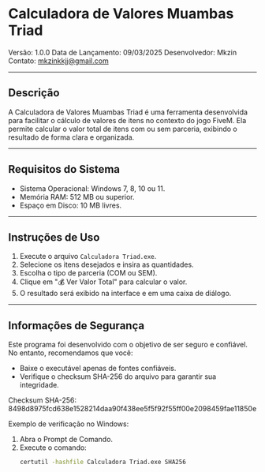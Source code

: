 Calculadora de Valores Muambas Triad
====================================

Versão: 1.0.0
Data de Lançamento: 09/03/2025
Desenvolvedor: Mkzin
Contato: mkzinkkjj@gmail.com

---

Descrição
---------
A Calculadora de Valores Muambas Triad é uma ferramenta desenvolvida para facilitar o cálculo de valores de itens no contexto do jogo FiveM. Ela permite calcular o valor total de itens com ou sem parceria, exibindo o resultado de forma clara e organizada.

---

Requisitos do Sistema
---------------------
- Sistema Operacional: Windows 7, 8, 10 ou 11.
- Memória RAM: 512 MB ou superior.
- Espaço em Disco: 10 MB livres.

---

Instruções de Uso
-----------------
1. Execute o arquivo `Calculadora Triad.exe`.
2. Selecione os itens desejados e insira as quantidades.
3. Escolha o tipo de parceria (COM ou SEM).
4. Clique em "💰 Ver Valor Total" para calcular o valor.
5. O resultado será exibido na interface e em uma caixa de diálogo.

---

Informações de Segurança
------------------------
Este programa foi desenvolvido com o objetivo de ser seguro e confiável. No entanto, recomendamos que você:
- Baixe o executável apenas de fontes confiáveis.
- Verifique o checksum SHA-256 do arquivo para garantir sua integridade.

Checksum SHA-256:
8498d8975fcd638e1528214daa90f438ee5f5f92f55ff00e2098459fae11850e

Exemplo de verificação no Windows:
1. Abra o Prompt de Comando.
2. Execute o comando:
   ```bash
   certutil -hashfile Calculadora Triad.exe SHA256
